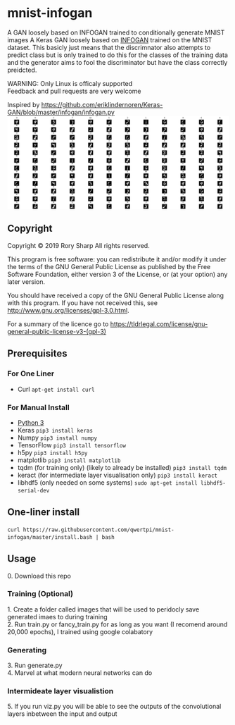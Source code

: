 # mnist-infogan
A GAN loosely based on INFOGAN trained to conditionally generate MNIST images
A Keras GAN loosely based on [INFOGAN](https://arxiv.org/abs/1606.03657) trained on the MNIST dataset. This basicly just means that the discrimnator also attempts to predict class but is only trained to do this for the classes of the training data and the generator aims to fool the discriminator but have the class correctly preidcted.

WARNING: Only Linux is officaly supported  
Feedback and pull requests are very welcome

Inspired by https://github.com/eriklindernoren/Keras-GAN/blob/master/infogan/infogan.py  
![Example output](output.png?raw=true "Example output")  
## Copyright
Copyright © 2019  Rory Sharp All rights reserved.

This program is free software: you can redistribute it and/or modify
it under the terms of the GNU General Public License as published by
the Free Software Foundation, either version 3 of the License, or
(at your option) any later version.

You should have received a copy of the GNU General Public License
along with this program.  If you have not received this, see <http://www.gnu.org/licenses/gpl-3.0.html>.

For a summary of the licence go to https://tldrlegal.com/license/gnu-general-public-license-v3-(gpl-3)

## Prerequisites
### For One Liner
* Curl `apt-get install curl`
### For Manual Install
* [Python 3](https://www.python.org/downloads/)
* Keras `pip3 install keras`
* Numpy `pip3 install numpy`
* TensorFlow `pip3 install tensorflow`
* h5py `pip3 install h5py`
* matplotlib `pip3 install matplotlib`
* tqdm (for training only) (likely to already be installed) `pip3 install tqdm`
* keract (for intermediate layer visualisation only) `pip3 install keract`
* libhdf5 (only needed on some systems) `sudo apt-get install libhdf5-serial-dev`

## One-liner install
`curl https://raw.githubusercontent.com/qwertpi/mnist-infogan/master/install.bash | bash`
## Usage
0\. Download this repo  
### Training (Optional)
1\. Create a folder called images that will be used to peridocly save generated imaes to during training  
2\. Run train.py or fancy_train.py for as long as you want (I recomend around 20,000 epochs), I trained using google colabatory  
### Generating
3\. Run generate.py  
4\. Marvel at what modern neural networks can do  
### Intermideate layer visualistion
5\. If you run viz.py you will be able to see the outputs of the convolutional layers inbetween the input and output
